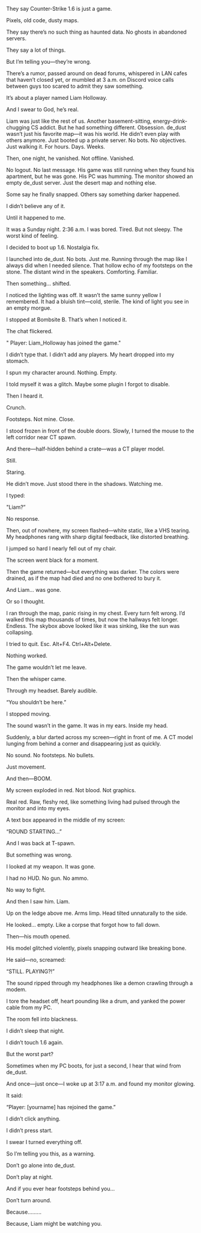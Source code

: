 

They say Counter-Strike 1.6 is just a game.

Pixels, old code, dusty maps.

They say there’s no such thing as haunted data. No ghosts in abandoned servers.

They say a lot of things.

But I’m telling you—they’re wrong.

There’s a rumor, passed around on dead forums, whispered in LAN cafes that haven’t closed yet, or mumbled at 3 a.m. on Discord voice calls between guys too scared to admit they saw something.

It’s about a player named Liam Holloway.

And I swear to God, he’s real.

Liam was just like the rest of us. Another basement-sitting, energy-drink-chugging CS addict. But he had something different. Obsession. de_dust wasn’t just his favorite map—it was his world. He didn’t even play with others anymore. Just booted up a private server. No bots. No objectives. Just walking it. For hours. Days. Weeks.

Then, one night, he vanished. Not offline. Vanished.

No logout. No last message. His game was still running when they found his apartment, but he was gone. His PC was humming. The monitor showed an empty de_dust server. Just the desert map and nothing else.

Some say he finally snapped. Others say something darker happened.

I didn’t believe any of it.

Until it happened to me.










It was a Sunday night. 2:36 a.m. I was bored. Tired. But not sleepy. The worst kind of feeling.

I decided to boot up 1.6. Nostalgia fix.

I launched into de_dust. No bots. Just me. Running through the map like I always did when I needed silence. That hollow echo of my footsteps on the stone. The distant wind in the speakers. Comforting. Familiar.

Then something… shifted.

I noticed the lighting was off. It wasn’t the same sunny yellow I remembered. It had a bluish tint—cold, sterile. The kind of light you see in an empty morgue.

I stopped at Bombsite B. That’s when I noticed it.

The chat flickered.




" Player: Liam_Holloway has joined the game."






I didn’t type that. I didn’t add any players. My heart dropped into my stomach.

I spun my character around. Nothing. Empty.

I told myself it was a glitch. Maybe some plugin I forgot to disable.

Then I heard it.

Crunch.

Footsteps. Not mine. Close.

I stood frozen in front of the double doors. Slowly, I turned the mouse to the left corridor near CT spawn.

And there—half-hidden behind a crate—was a CT player model.

Still.

Staring.

He didn’t move. Just stood there in the shadows. Watching me.

I typed:

 
"Liam?”



No response.

Then, out of nowhere, my screen flashed—white static, like a VHS tearing. My headphones rang with sharp digital feedback, like distorted breathing.

I jumped so hard I nearly fell out of my chair.

The screen went black for a moment.

Then the game returned—but everything was darker. The colors were drained, as if the map had died and no one bothered to bury it.

And Liam… was gone.

Or so I thought.


I ran through the map, panic rising in my chest. Every turn felt wrong. I’d walked this map thousands of times, but now the hallways felt longer. Endless. The skybox above looked like it was sinking, like the sun was collapsing.

I tried to quit. Esc. Alt+F4. Ctrl+Alt+Delete.

Nothing worked.

The game wouldn’t let me leave.

Then the whisper came.

Through my headset. Barely audible.


 “You shouldn’t be here.”



I stopped moving.

The sound wasn’t in the game. It was in my ears. Inside my head.

Suddenly, a blur darted across my screen—right in front of me. A CT model lunging from behind a corner and disappearing just as quickly.

No sound. No footsteps. No bullets.

Just movement.

And then—BOOM.

My screen exploded in red. Not blood. Not graphics.

Real red. Raw, fleshy red, like something living had pulsed through the monitor and into my eyes.

A text box appeared in the middle of my screen:




 “ROUND STARTING...”



And I was back at T-spawn.

But something was wrong.

I looked at my weapon.
It was gone.

I had no HUD. No gun. No ammo.

No way to fight.

And then I saw him.
Liam.

Up on the ledge above me. Arms limp. Head tilted unnaturally to the side.

He looked… empty. Like a corpse that forgot how to fall down.

Then—his mouth opened.

His model glitched violently, pixels snapping outward like breaking bone.

He said—no, screamed:




 “STILL.
PLAYING?!”



The sound ripped through my headphones like a demon crawling through a modem.

I tore the headset off, heart pounding like a drum, and yanked the power cable from my PC.

The room fell into blackness.


I didn’t sleep that night.

I didn’t touch 1.6 again.

But the worst part?

Sometimes when my PC boots, for just a second, I hear that wind from de_dust.

And once—just once—I woke up at 3:17 a.m. and found my monitor glowing.

It said:


 “Player: [yourname] has rejoined the game.”



I didn’t click anything.

I didn’t press start.

I swear I turned everything off.

So I’m telling you this, as a warning.

Don’t go alone into de_dust.

Don’t play at night.

And if you ever hear footsteps behind you…

Don’t turn around.

Because.........




Because, Liam might be watching you.